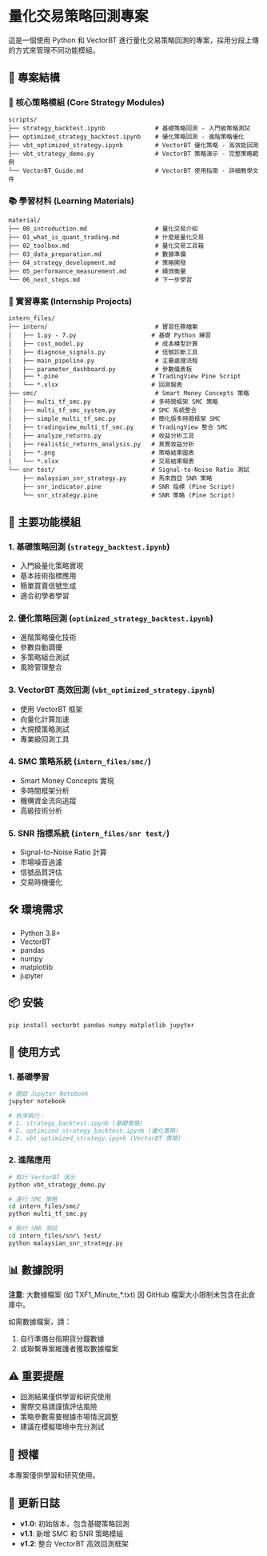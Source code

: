 # 量化交易策略回測專案

這是一個使用 Python 和 VectorBT 進行量化交易策略回測的專案，採用分段上傳的方式來管理不同功能模組。

## 📁 專案結構

### 🎯 核心策略模組 (Core Strategy Modules)
```
scripts/
├── strategy_backtest.ipynb              # 基礎策略回測 - 入門級策略測試
├── optimized_strategy_backtest.ipynb    # 優化策略回測 - 進階策略優化
├── vbt_optimized_strategy.ipynb         # VectorBT 優化策略 - 高效能回測
├── vbt_strategy_demo.py                 # VectorBT 策略演示 - 完整策略範例
└── VectorBT_Guide.md                    # VectorBT 使用指南 - 詳細教學文件
```

### 📚 學習材料 (Learning Materials)
```
material/
├── 00_introduction.md                   # 量化交易介紹
├── 01_what_is_quant_trading.md          # 什麼是量化交易
├── 02_toolbox.md                        # 量化交易工具箱
├── 03_data_preparation.md               # 數據準備
├── 04_strategy_development.md           # 策略開發
├── 05_performance_measurement.md        # 績效衡量
└── 06_next_steps.md                     # 下一步學習
```

### 🔧 實習專案 (Internship Projects)
```
intern_files/
├── intern/                              # 實習任務檔案
│   ├── 1.py - 7.py                     # 基礎 Python 練習
│   ├── cost_model.py                    # 成本模型計算
│   ├── diagnose_signals.py              # 信號診斷工具
│   ├── main_pipeline.py                 # 主要處理流程
│   ├── parameter_dashboard.py           # 參數儀表板
│   ├── *.pine                          # TradingView Pine Script
│   └── *.xlsx                          # 回測報表
├── smc/                                 # Smart Money Concepts 策略
│   ├── multi_tf_smc.py                 # 多時間框架 SMC 策略
│   ├── multi_tf_smc_system.py          # SMC 系統整合
│   ├── simple_multi_tf_smc.py          # 簡化版多時間框架 SMC
│   ├── tradingview_multi_tf_smc.py     # TradingView 整合 SMC
│   ├── analyze_returns.py              # 收益分析工具
│   ├── realistic_returns_analysis.py   # 真實收益分析
│   ├── *.png                           # 策略結果圖表
│   └── *.xlsx                          # 交易結果報表
└── snr test/                           # Signal-to-Noise Ratio 測試
    ├── malaysian_snr_strategy.py       # 馬來西亞 SNR 策略
    ├── snr_indicator.pine              # SNR 指標 (Pine Script)
    └── snr_strategy.pine               # SNR 策略 (Pine Script)
```

## 🚀 主要功能模組

### 1. **基礎策略回測** (`strategy_backtest.ipynb`)
- 入門級量化策略實現
- 基本技術指標應用
- 簡單買賣信號生成
- 適合初學者學習

### 2. **優化策略回測** (`optimized_strategy_backtest.ipynb`)
- 進階策略優化技術
- 參數自動調優
- 多策略組合測試
- 風險管理整合

### 3. **VectorBT 高效回測** (`vbt_optimized_strategy.ipynb`)
- 使用 VectorBT 框架
- 向量化計算加速
- 大規模策略測試
- 專業級回測工具

### 4. **SMC 策略系統** (`intern_files/smc/`)
- Smart Money Concepts 實現
- 多時間框架分析
- 機構資金流向追蹤
- 高級技術分析

### 5. **SNR 指標系統** (`intern_files/snr test/`)
- Signal-to-Noise Ratio 計算
- 市場噪音過濾
- 信號品質評估
- 交易時機優化

## 🛠️ 環境需求

- Python 3.8+
- VectorBT
- pandas
- numpy
- matplotlib
- jupyter

## 📦 安裝

```bash
pip install vectorbt pandas numpy matplotlib jupyter
```

## 📖 使用方式

### 1. 基礎學習
```bash
# 開啟 Jupyter Notebook
jupyter notebook

# 依序執行：
# 1. strategy_backtest.ipynb (基礎策略)
# 2. optimized_strategy_backtest.ipynb (優化策略)
# 3. vbt_optimized_strategy.ipynb (VectorBT 策略)
```

### 2. 進階應用
```bash
# 執行 VectorBT 演示
python vbt_strategy_demo.py

# 運行 SMC 策略
cd intern_files/smc/
python multi_tf_smc.py

# 執行 SNR 測試
cd intern_files/snr\ test/
python malaysian_snr_strategy.py
```

## 📊 數據說明

**注意**: 大數據檔案 (如 TXF1_Minute_*.txt) 因 GitHub 檔案大小限制未包含在此倉庫中。

如需數據檔案，請：
1. 自行準備台指期貨分鐘數據
2. 或聯繫專案維護者獲取數據檔案

## ⚠️ 重要提醒

- 回測結果僅供學習和研究使用
- 實際交易請謹慎評估風險
- 策略參數需要根據市場情況調整
- 建議在模擬環境中充分測試

## 📝 授權

本專案僅供學習和研究使用。

## 🔄 更新日誌

- **v1.0**: 初始版本，包含基礎策略回測
- **v1.1**: 新增 SMC 和 SNR 策略模組
- **v1.2**: 整合 VectorBT 高效回測框架 